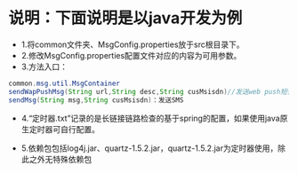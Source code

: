 # 说明：下面说明是以java开发为例
- 1.将common文件夹、MsgConfig.properties放于src根目录下。
- 2.修改MsgConfig.properties配置文件对应的内容为可用参数。
- 3.方法入口：

```java
common.msg.util.MsgContainer
sendWapPushMsg(String url,String desc,String cusMsisdn)//发送web push短信；
sendMsg(String msg,String cusMsisdn)：发送SMS
```

- 4.“定时器.txt”记录的是长链接链路检查的基于spring的配置，如果使用java原生定时器可自行配置。

- 5.依赖包包括log4j.jar、quartz-1.5.2.jar，quartz-1.5.2.jar为定时器使用，除此之外无特殊依赖包
